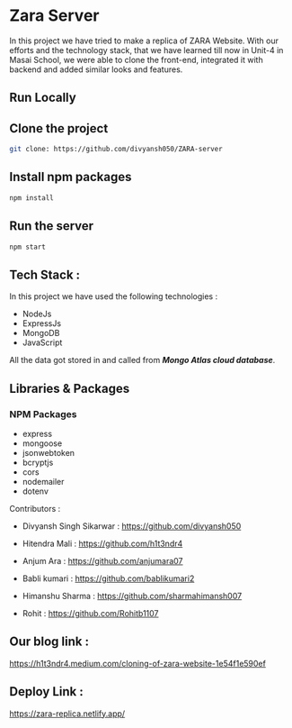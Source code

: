 # Zara Server

In this project we have tried to make a replica of ZARA Website. With our efforts and the technology stack, that we have learned till now in Unit-4 in Masai School, we were able to clone the front-end, integrated it with backend and added similar looks and features.

<h2>Run Locally</h2>

## Clone the project

```bash
git clone: https://github.com/divyansh050/ZARA-server
```  
  
## Install npm packages

```bash
npm install
```

## Run the server

```bash
npm start
```

## Tech Stack :

In this project we have used the following technologies :

- NodeJs
- ExpressJs
- MongoDB 
- JavaScript 

All the data got stored in and called from _**Mongo Atlas cloud database**_.

## Libraries & Packages

### NPM Packages

- express
- mongoose
- jsonwebtoken
- bcryptjs
- cors
- nodemailer
- dotenv

Contributors :

- Divyansh Singh Sikarwar : https://github.com/divyansh050

- Hitendra Mali : https://github.com/h1t3ndr4

- Anjum Ara : https://github.com/anjumara07

- Babli kumari : https://github.com/bablikumari2

- Himanshu Sharma : https://github.com/sharmahimansh007

- Rohit : https://github.com/Rohitb1107

## Our blog link :

https://h1t3ndr4.medium.com/cloning-of-zara-website-1e54f1e590ef

## Deploy Link :

https://zara-replica.netlify.app/

